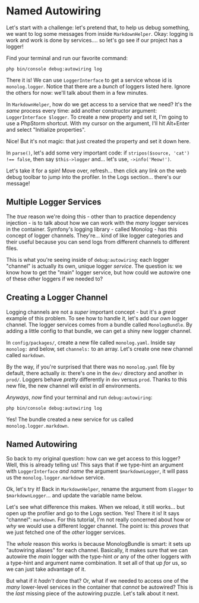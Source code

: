 # Named Autowiring

Let's start with a challenge: let's pretend that, to help us debug something, we
want to log some messages from inside `MarkdownHelper`. Okay: logging is
work and work is done by services.... so let's go see if our project has a logger!

Find your terminal and run our favorite command:

```terminal
php bin/console debug:autowiring log
```

There it is! We can use `LoggerInterface` to get a service whose id is
`monolog.logger`. Notice that there are a *bunch* of loggers listed here. Ignore
the others for now: we'll talk about them in a few minutes.

In `MarkdownHelper`, how do we get access to a service that we need? It's the
*same* process every time: add another constructor argument:
`LoggerInterface $logger`. To create a new property and set it, I'm going to use a
PhpStorm shortcut. With my cursor on the argument, I'll hit Alt+Enter and select
"Initialize properties".

Nice! But it's not magic: that just created the property and set it down here.

In `parse()`, let's add some very important code: if
`stripos($source, 'cat') !== false`, then say `$this->logger` and... let's use,
`->info('Meow!')`.

Let's take it for a spin! Move over, refresh... then click any link on the web
debug toolbar to jump into the profiler. In the Logs section... there's our
message!

## Multiple Logger Services

The *true* reason we're doing this - other than to practice dependency injection -
is to talk about how we can work with the *many* logger services in the container.
Symfony's logging library - called Monolog - has this concept of logger channels.
They're... kind of like logger categories and their useful because you can send
logs from different channels to different files.

This is what you're seeing inside of `debug:autowiring`: each logger "channel"
is actually its own, unique logger *service*. The question is: we know how to get
the "main" logger service, but how could we autowire one of these *other* loggers
if we needed to?

## Creating a Logger Channel

Logging channels are not a *super* important concept - but it's a *great* example
of this problem. To see how to handle it, let's add our *own* logger channel. The
logger services comes from a bundle called `MonologBundle`. By adding a little
config to that bundle, we can get a shiny new logger channel.

In `config/packages/`, create a new file called `monolog.yaml`. Inside say
`monolog:` and below, set `channels:` to an array. Let's create one new channel
called `markdown`.

By the way, if you're surprised that there was no `monolog.yaml` file by default,
there actually *is*: there's one in the `dev/` directory and another in `prod/`.
Loggers behave *pretty* differently in `dev` versus `prod`. Thanks to this new file,
the new channel will exist in *all* environments.

*Anyways*, *now* find your terminal and run `debug:autowiring`:

```terminal-silent
php bin/console debug:autowiring log
```

Yes! The bundle created a new service for us called `monolog.logger.markdown`.

## Named Autowiring

So back to my original question: how can we get access to this logger? Well,
this is already telling us! This says that if we type-hint an argument
with `LoggerInterface` *and* *name* the argument `$markdownLogger`, it will pass
us the `monolog.logger.markdown` service.

Ok, let's try it! Back in `MarkdownHelper`, rename the argument from `$logger` to
`$markdownLogger`... and update the variable name below.

Let's see what difference this makes. When we reload, it still works... but open
up the profiler and go to the Logs section. Yes! There it is! It says "channel":
`markdown`. For this tutorial, I'm not really concerned about how or *why* we would
use a different logger channel. The point is: this *proves* that we just fetched
one of the *other* logger services.

The *whole* reason this works is because MonologBundle is smart: it sets up
"autowiring aliases" for each channel. Basically, it makes sure that we can
autowire the *main* logger with the type-hint *or* any of the other loggers
with a type-hint and argument name combination. It set all of that up *for* us,
so we can just take advantage of it.

But what if it *hadn't* done that? Or, what if we needed to access one of the *many*
lower-level services in the container that *cannot* be autowired? This is the *last*
missing piece of the autowiring puzzle. Let's talk about it next.
